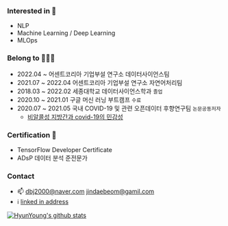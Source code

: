 ### Interested in 👋

- NLP
- Machine Learning / Deep Learning
- MLOps

### Belong to 👩🏼‍💻

- 2022.04 ~ 어센트코리아 기업부설 연구소 데이터사이언스팀
- 2021.07 ~ 2022.04 어센트코리아 기업부설 연구소 자연어처리팀
- 2018.03 ~ 2022.02 세종대학교 데이터사이언스학과 `졸업`
- 2020.10 ~ 2021.01 구글 머신 러닝 부트캠프 `수료`
- 2020.07 ~ 2021.05 국내 COVID-19 및 관련 오픈데이터 후향연구팀 `논문공동저자` 
  - [비알콜성 지방간과 covid-19의 민감성](https://jkms.org/DOIx.php?id=10.3346/jkms.2021.36.e291)



### Certification 🏅
- TensorFlow Developer Certificate
- ADsP 데이터 분석 준전문가


### Contact
- 📫 <dbj2000@naver.com>  <jindaebeom@gamil.com> 
- ℹ️ [linked in address](linkedin.com/in/hyun-young-jin-140b391a6)


[![HyunYoung's github stats](https://github-readme-stats.vercel.app/api?username=dbj2000&show_icons=true)](https://github.com/anuraghazra/github-readme-stats)
